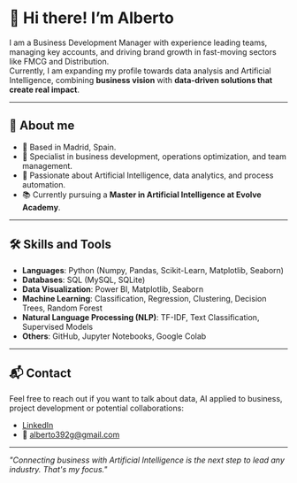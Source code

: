 # 👋 Hi there! I’m Alberto

I am a Business Development Manager with experience leading teams, managing key accounts, and driving brand growth in fast-moving sectors like FMCG and Distribution.  
Currently, I am expanding my profile towards data analysis and Artificial Intelligence, combining **business vision** with **data-driven solutions that create real impact**.

---

## 🚀 About me

- 📍 Based in Madrid, Spain.
- 🎯 Specialist in business development, operations optimization, and team management.
- 🧠 Passionate about Artificial Intelligence, data analytics, and process automation.
- 📚 Currently pursuing a **Master in Artificial Intelligence at Evolve Academy**.

---

## 🛠️ Skills and Tools

- **Languages**: Python (Numpy, Pandas, Scikit-Learn, Matplotlib, Seaborn)
- **Databases**: SQL (MySQL, SQLite)
- **Data Visualization**: Power BI, Matplotlib, Seaborn
- **Machine Learning**: Classification, Regression, Clustering, Decision Trees, Random Forest
- **Natural Language Processing (NLP)**: TF-IDF, Text Classification, Supervised Models
- **Others**: GitHub, Jupyter Notebooks, Google Colab

---

## 📬 Contact

Feel free to reach out if you want to talk about data, AI applied to business, project development or potential collaborations:

- [LinkedIn](https://www.linkedin.com/in/albertogarciai/)
- 📧 alberto392g@gmail.com

---

*"Connecting business with Artificial Intelligence is the next step to lead any industry. That's my focus."*

